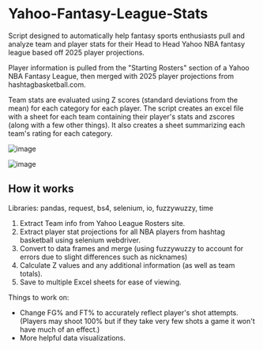 # Yahoo-Fantasy-League-Stats
Script designed to automatically help fantasy sports enthusiasts pull and analyze team and player stats for their Head to Head Yahoo NBA fantasy league based off 2025 player projections.

Player information is pulled from the "Starting Rosters" section of a Yahoo NBA Fantasy League, then merged with 2025 player projections from hashtagbasketball.com.

Team stats are evaluated using Z scores (standard deviations from the mean) for each category for each player. The script creates an excel file with a sheet for each team containing their player's stats and zscores (along with a few other things). It also creates a sheet summarizing each team's rating for each category.

![image](https://github.com/user-attachments/assets/d3ac8550-8bf1-4a8d-831c-19750dffe811)

![image](https://github.com/user-attachments/assets/affb1098-3aea-42dc-bb0d-c94e61f07426)


## How it works
Libraries: pandas, request, bs4, selenium, io, fuzzywuzzy, time

1. Extract Team info from Yahoo League Rosters site.
2. Extract player stat projections for all NBA players from hashtag basketball using selenium webdriver.
3. Convert to data frames and merge (using fuzzywuzzy to account for errors due to slight differences such as nicknames)
4. Calculate Z values and any additional information (as well as team totals).
5. Save to multiple Excel sheets for ease of viewing.





Things to work on:
- Change FG% and FT% to accurately reflect player's shot attempts. (Players may shoot 100% but if they take very few shots a game it won't have much of an effect.)
- More helpful data visualizations.
